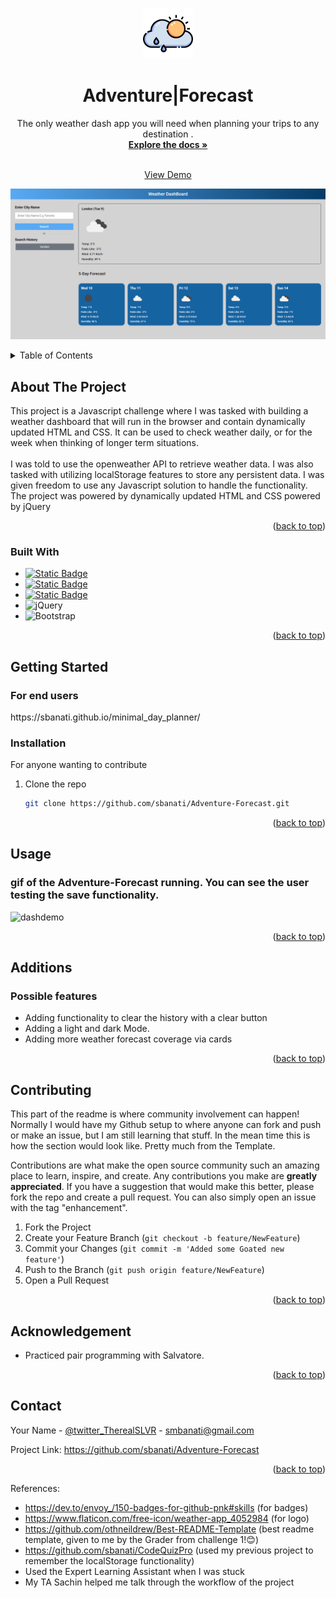
<a name="readme-top"></a>





<!-- PROJECT LOGO -->
<br />
<div align="center">
  <a href="https://github.com/sbanati/weather_dash">  
    <img src="assets/img/logo.png" alt="Logo" width="80" height="80">
  </a>

<h1 align="center">Adventure|Forecast</h1>

  <p align="center">
    The only weather dash app you will need when planning your trips to any destination . 
    <br />
    <a href="https://github.com/sbanati/Adventure-Forecast"><strong>Explore the docs »</strong></a>
    <br />
    <br />

    
  <a href="https://sbanati.github.io/minimal_day_planner/">View Demo</a>
    
  <img src="assets/img/screenshot1.png" alt="search box with weather display and 5 day forecast in blue cards at the bottom of the screen">

  </p>
</div>



<!-- TABLE OF CONTENTS -->
<details>
  <summary>Table of Contents</summary>
  <ol>
    <li>
      <a href="#about-the-project">About The Project</a>
      <ul>
        <li><a href="#built-with">Built With</a></li>
      </ul>
    </li>
    <li>
      <a href="#getting-started">Getting Started</a>
      <ul>
        <li><a href="#installation">Installation</a></li>
      </ul>
    </li>
    <li><a href="#usage">Usage</a></li>
    <li><a href="#additions">Additions</a></li>
    <li><a href="#contributing">Contributing</a></li>
    <li><a href="#acknowledgement">Acknowledgement</a></li>
    <li><a href="#contact">Contact</a></li>
  </ol>
</details>



<!-- ABOUT THE PROJECT -->
## About The Project

This project is a Javascript challenge where I was tasked with building a weather dashboard that will run in the browser and contain dynamically updated HTML and CSS. It can be used to check weather daily, or for the week when thinking of longer term situations. 
<br><br>
I was told to use the openweather API to retrieve weather data. I was also tasked with utilizing localStorage features to store any persistent data. I was given freedom to use any Javascript solution to handle the functionality. The project was powered by dynamically updated HTML and CSS powered by jQuery




<p align="right">(<a href="#readme-top">back to top</a>)</p>



### Built With

* [![Static Badge](https://img.shields.io/badge/HTML5-red?style=for-the-badge&logo=HTML5&labelColor=black)](https://img.shields.io/badge/HTML5-E34F26?style=for-the-badge&logo=html5&logoColor=white)
* [![Static Badge](https://img.shields.io/badge/CSS3-black?style=for-the-badge&logo=CSS3&logoColor=blue&labelColor=black&color=blue)](https://img.shields.io/badge/CSS3-1572B6?style=for-the-badge&logo=css3&logoColor=white)
* [![Static Badge](https://img.shields.io/badge/Java-gray?style=for-the-badge&logo=JavaScript&logoColor=yellow)](https://img.shields.io/badge/JavaScript-323330?style=for-the-badge&logo=javascript&logoColor=F7DF1E)
* ![jQuery](https://img.shields.io/badge/jquery-%230769AD.svg?style=for-the-badge&logo=jquery&logoColor=white)
* ![Bootstrap](https://img.shields.io/badge/bootstrap-%238511FA.svg?style=for-the-badge&logo=bootstrap&logoColor=white)
  




<p align="right">(<a href="#readme-top">back to top</a>)</p>



<!-- GETTING STARTED -->
## Getting Started

 <h3>For end users</h3> 
https://sbanati.github.io/minimal_day_planner/  <br>




### Installation
For anyone wanting to contribute <br>

1. Clone the repo
   ```sh
   git clone https://github.com/sbanati/Adventure-Forecast.git
   ```

<p align="right">(<a href="#readme-top">back to top</a>)</p>



<!-- USAGE EXAMPLES -->
## Usage

<h3>gif of the Adventure-Forecast running. You can see the user testing the save functionality.</h3>

![dashdemo](https://github.com/sbanati/Adventure-Forecast/assets/149754544/91d372c3-8be8-42b8-9167-7e883cb07413)








<p align="right">(<a href="#readme-top">back to top</a>)</p>



<!-- ROADMAP -->
## Additions

<h3>Possible features</h3>

* Adding functionality to clear the history with a clear button
* Adding a light and dark Mode. 
* Adding more weather forecast coverage via cards 


<p align="right">(<a href="#readme-top">back to top</a>)</p>



<!-- CONTRIBUTING -->
## Contributing

This part of the readme is where community involvement can happen! Normally I would have my Github setup to where anyone can fork and push or make an issue, but 
I am still learning that stuff. In the mean time this is how the section would look like. Pretty much from the Template. <br>

Contributions are what make the open source community such an amazing place to learn, inspire, and create. Any contributions you make are **greatly appreciated**.
If you have a suggestion that would make this better, please fork the repo and create a pull request. You can also simply open an issue with the tag "enhancement".


1. Fork the Project
2. Create your Feature Branch (`git checkout -b feature/NewFeature`)
3. Commit your Changes (`git commit -m 'Added some Goated new feature'`)
4. Push to the Branch (`git push origin feature/NewFeature`)
5. Open a Pull Request

<p align="right">(<a href="#readme-top">back to top</a>)</p>


<!-- ACKNOWLEDGEMENT -->
## Acknowledgement
* Practiced pair programming with Salvatore.





<p align="right">(<a href="#readme-top">back to top</a>)</p>


<!-- CONTACT -->
## Contact

Your Name - [@twitter_TherealSLVR](https://twitter.com/TherealSLVR) - smbanati@gmail.com

Project Link: https://github.com/sbanati/Adventure-Forecast

<p align="right">(<a href="#readme-top">back to top</a>)</p>




<!-- MARKDOWN LINKS & IMAGES -->
<!-- https://www.markdownguide.org/basic-syntax/#reference-style-links -->
References:
* https://dev.to/envoy_/150-badges-for-github-pnk#skills (for badges)
* https://www.flaticon.com/free-icon/weather-app_4052984 (for logo)
* https://github.com/othneildrew/Best-README-Template (best readme template, given to me by the Grader from challenge 1!😊)
* https://github.com/sbanati/CodeQuizPro (used my previous project to remember the localStorage functionality)
* Used the Expert Learning Assistant when I was stuck
* My TA Sachin helped me talk through the workflow of the project 
